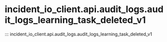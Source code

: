 # incident_io_client.api.audit_logs.audit_logs_learning_task_deleted_v1

::: incident_io_client.api.audit_logs.audit_logs_learning_task_deleted_v1
